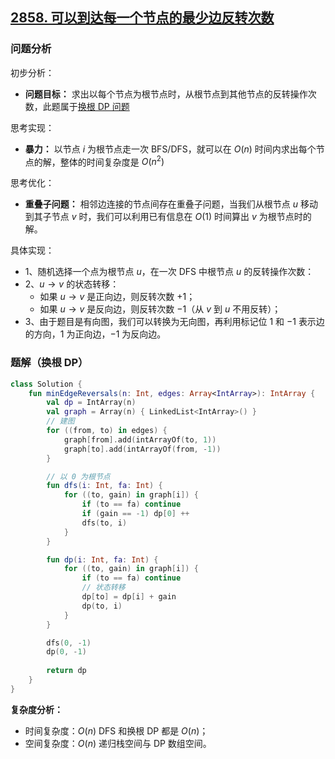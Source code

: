 ## [2858. 可以到达每一个节点的最少边反转次数](https://leetcode.cn/problems/minimum-edge-reversals-so-every-node-is-reachable/description/)

### 问题分析

初步分析：

- **问题目标：** 求出以每个节点为根节点时，从根节点到其他节点的反转操作次数，此题属于[换根 DP 问题](https://oi-wiki.org/dp/tree/#%E6%8D%A2%E6%A0%B9-dp)

思考实现：

- **暴力：** 以节点 $i$ 为根节点走一次 BFS/DFS，就可以在 $O(n)$ 时间内求出每个节点的解，整体的时间复杂度是 $O(n^2)$

思考优化：

- **重叠子问题：** 相邻边连接的节点间存在重叠子问题，当我们从根节点 $u$ 移动到其子节点 $v$ 时，我们可以利用已有信息在 $O(1)$ 时间算出 $v$ 为根节点时的解。

具体实现：

- 1、随机选择一个点为根节点 $u$，在一次 DFS 中根节点 $u$ 的反转操作次数：
- 2、$u → v$ 的状态转移：
    - 如果 $u → v$ 是正向边，则反转次数 $+ 1$；
    - 如果 $u → v$ 是反向边，则反转次数 $- 1$（从 $v$ 到 $u$ 不用反转）；
- 3、由于题目是有向图，我们可以转换为无向图，再利用标记位 $1$ 和 $-1$ 表示边的方向，$1$ 为正向边，$-1$ 为反向边。

### 题解（换根 DP）

```kotlin
class Solution {
    fun minEdgeReversals(n: Int, edges: Array<IntArray>): IntArray {
        val dp = IntArray(n)
        val graph = Array(n) { LinkedList<IntArray>() }
        // 建图
        for ((from, to) in edges) {
            graph[from].add(intArrayOf(to, 1))
            graph[to].add(intArrayOf(from, -1))
        }

        // 以 0 为根节点
        fun dfs(i: Int, fa: Int) {
            for ((to, gain) in graph[i]) {
                if (to == fa) continue
                if (gain == -1) dp[0] ++
                dfs(to, i)
            }
        }

        fun dp(i: Int, fa: Int) {
            for ((to, gain) in graph[i]) {
                if (to == fa) continue
                // 状态转移
                dp[to] = dp[i] + gain
                dp(to, i)
            }
        }

        dfs(0, -1)
        dp(0, -1)
        
        return dp
    }
}
```

**复杂度分析：**

- 时间复杂度：$O(n)$ DFS 和换根 DP 都是 $O(n)$；
- 空间复杂度：$O(n)$ 递归栈空间与 DP 数组空间。
